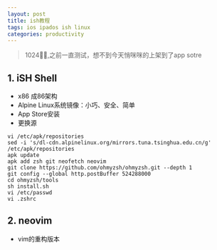 ```yaml
---
layout: post
title: ish教程
tags: ios ipados ish linux
categories: productivity
---
```


> 1024🐂🍺,之前一直测试，想不到今天悄咪咪的上架到了app sotre

## 1. iSH Shell
* x86 成86架构
* Alpine Linux系统镜像：小巧、安全、简单
* App Store安装
* 更换源
```
vi /etc/apk/repositories
sed -i 's/dl-cdn.alpinelinux.org/mirrors.tuna.tsinghua.edu.cn/g' /etc/apk/repositories
apk update
apk add zsh git neofetch neovim
git clone https://github.com/ohmyzsh/ohmyzsh.git --depth 1
git config --global http.postBuffer 524288000
cd ohmyzsh/tools
sh install.sh
vi /etc/passwd
vi .zshrc
```

## 2. neovim
* vim的重构版本